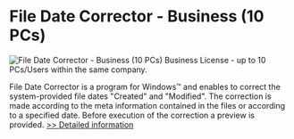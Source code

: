 # File Date Corrector - Business (10 PCs)
![File Date Corrector - Business (10 PCs)](https://mycommerce.akamaized.net/api/pimages/P300742719/BIG/300742719.PNG)
Business License - up to 10 PCs/Users within the same company.

File Date Corrector is a program for Windows™ and enables to correct the system-provided file dates "Created" and "Modified". The correction is made according to the meta information contained in the files or according to a specified date. Before execution of the correction a preview is provided.
[>> Detailed information](https://secure.shareit.com/shareit/product.html?productid=300742719&affiliateid=200057808)